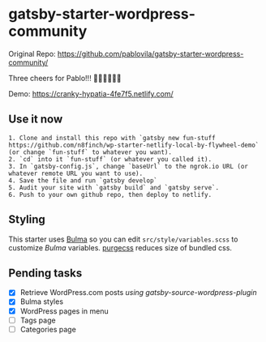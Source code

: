 # gatsby-starter-wordpress-community

Original Repo: https://github.com/pablovila/gatsby-starter-wordpress-community/

Three cheers for Pablo!!! 👏🙌👏🙌👏🙌

Demo: https://cranky-hypatia-4fe7f5.netlify.com/

## Use it now

    1. Clone and install this repo with `gatsby new fun-stuff https://github.com/n8finch/wp-starter-netlify-local-by-flywheel-demo` (or change `fun-stuff` to whatever you want).
    2. `cd` into it `fun-stuff` (or whatever you called it).
    3. In `gatsby-config.js`, change `baseUrl` to the ngrok.io URL (or whatever remote URL you want to use).
    4. Save the file and run `gatsby develop`
    5. Audit your site with `gatsby build` and `gatsby serve`.
    6. Push to your own github repo, then deploy to netlify.

## Styling

This starter uses [Bulma](https://bulma.io/) so you can edit `src/style/variables.scss` to customize _Bulma_ variables. [purgecss](https://www.purgecss.com/) reduces size of bundled css.

## Pending tasks

- [x] Retrieve WordPress.com posts _using gatsby-source-wordpress-plugin_
- [x] Bulma styles
- [x] WordPress pages in menu
- [ ] Tags page
- [ ] Categories page
